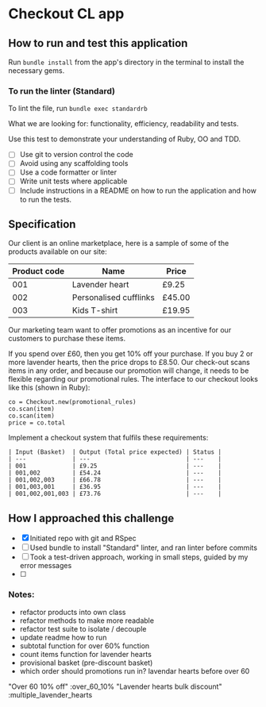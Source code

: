 # Checkout CL app


## How to run and test this application 


Run `bundle install` from the app's directory in the terminal to install the necessary gems.



### To run the linter (Standard)

To lint the file, run `bundle exec standardrb`

What we are looking for: functionality, efficiency, readability and tests.

Use this test to demonstrate your understanding of Ruby, OO and TDD.

- [ ] Use git to version control the code
- [ ] Avoid using any scaffolding tools
- [ ] Use a code formatter or linter
- [ ] Write unit tests where applicable
- [ ] Include instructions in a README on how to run the application and how to run the tests. 

## Specification

Our client is an online marketplace, here is a sample of some of the products available on our site:

| Product code | Name                    | Price |
| ---          | ---                     | ---     |
| 001          | Lavender heart          | £9.25   |
| 002          | Personalised cufflinks  | £45.00  |
| 003          | Kids T-shirt            | £19.95  |


Our marketing team want to offer promotions as an incentive for our customers to purchase these items.

If you spend over £60, then you get 10% off your purchase.
If you buy 2 or more lavender hearts, then the price drops to £8.50.
Our check-out scans items in any order, and because our promotion will change, 
  it needs to be flexible regarding our promotional rules.
The interface to our checkout looks like this (shown in Ruby):

```
co = Checkout.new(promotional_rules)
co.scan(item)
co.scan(item)
price = co.total
```
Implement a checkout system that fulfils these requirements:

```
| Input (Basket)  | Output (Total price expected) | Status |
| ---             | ---                           | ---    |
| 001             | £9.25                         | ---    | 
| 001,002         | £54.24                        | ---    |
| 001,002,003     | £66.78                        | ---    | 
| 001,003,001     | £36.95                        | ---    |
| 001,002,001,003 | £73.76                        | ---    | 
```


## How I approached this challenge

- [x] Initiated repo with git and RSpec 
- [ ] Used bundle to install "Standard" linter, and ran linter before commits
- [ ] Took a test-driven approach, working in small steps, guided by my error messages
- [ ]


### Notes:

- refactor products into own class
- refactor methods to make more readable
- refactor test suite to isolate / decouple
- update readme how to run
- subtotal function for over 60% function
- count items function for lavender hearts
- provisional basket (pre-discount basket)
- which order should promotions run in? lavendar hearts before over 60

"Over 60 10% off" :over_60_10%
"Lavender hearts bulk discount" :multiple_lavender_hearts

